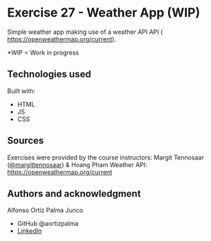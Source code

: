 # Exercise 27 - Weather App (WIP)

Simple weather app making use of a weather API API ( https://openweathermap.org/current).

*WIP = Work in progress

## Technologies used

Built with: 

- HTML
- JS
- CSS

## Sources 
Exercises were provided by the course instructors: Margit Tennosaar ([@margittennosaar](https://github.com/margittennosaar)) & Hoang Pham
Weather API:  https://openweathermap.org/current

## Authors and acknowledgment

Alfonso Ortiz Palma Junco
- GitHub @aortizpalma
- [LinkedIn](https://www.linkedin.com/in/ortizpalma/)